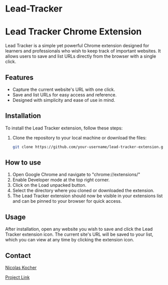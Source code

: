 # Lead-Tracker

# Lead Tracker Chrome Extension

Lead Tracker is a simple yet powerful Chrome extension designed for learners and professionals who wish to keep track of important websites. It allows users to save and list URLs directly from the browser with a single click.

## Features

- Capture the current website's URL with one click.
- Save and list URLs for easy access and reference.
- Designed with simplicity and ease of use in mind.

## Installation

To install the Lead Tracker extension, follow these steps:

1. Clone the repository to your local machine or download the files:
   ```sh
   git clone https://github.com/your-username/lead-tracker-extension.git

## How to use

1. Open Google Chrome and navigate to "chrome://extensions/"
2. Enable Developer mode at the top right corner.
3. Click on the Load unpacked button.
4. Select the directory where you cloned or downloaded the extension.
5. The Lead Tracker extension should now be visible in your extensions list and can be pinned to your browser for quick access.

## Usage

After installation, open any website you wish to save and click the Lead Tracker extension icon. 
The current site's URL will be saved to your list, which you can view at any time by clicking the extension icon.

## Contact

[Nicolas Kocher](https://www.linkedin.com/in/nicolaskocher/)

[Project Link](https://github.com/NicolasKocher/Simple-Lead-Tracker)






